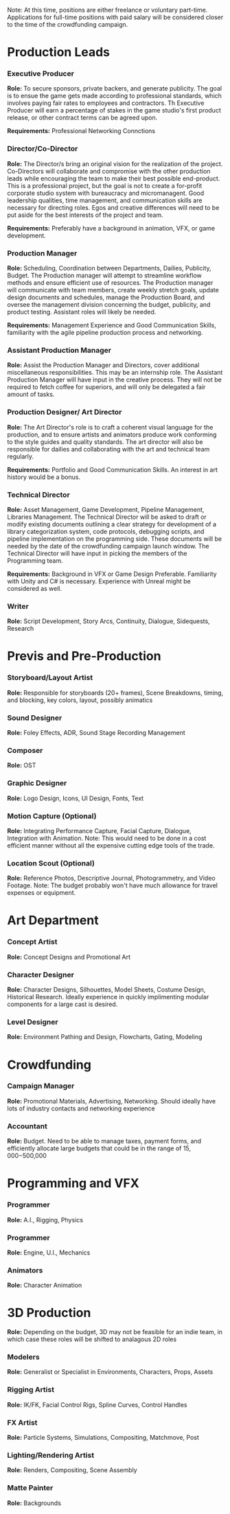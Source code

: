 Note: At this time, positions are either freelance or voluntary part-time.  Applications for full-time positions with paid  salary will be considered closer to the time of the crowdfunding campaign.    

# Production Leads

### Executive Producer
**Role:** To secure sponsors, private backers, and generate publicity.  The goal is to ensue the game gets made according to professional standards, which involves paying fair rates to employees and contractors.  Th Executive Producer will earn a percentage of stakes in the game studio's first product release, or other contract terms can be agreed upon.

**Requirements:** Professional Networking Connctions

### Director/Co-Director
**Role:** The Director/s bring an original vision for the realization of the project.  Co-Directors will collaborate and compromise with the other production leads while encouraging the team to make their best possible end-product.  This is a professional project, but the goal is not to create a for-profit corporate studio system with bureaucracy and micromanagent. Good leadership qualities, time management, and communication skills are necessary for directing roles. Egos and creative differences will need to be put aside for the best interests of the project and team. 

**Requirements:** Preferably have a background in animation, VFX, or game development.  

### Production Manager
**Role:** Scheduling, Coordination between Departments, Dailies, Publicity, Budget.  The Production manager will attempt to streamline workflow methods and ensure efficient use of resources.  The Production manager will communicate with team members, create weekly stretch goals, update design documents and schedules, manage the Production Board, and oversee the management division concerning the budget, publicity, and product testing. Assistant roles will likely be needed.

**Requirements:** Management Experience and Good Communication Skills, familiarity with the agile pipeline production process and networking.

### Assistant Production Manager
**Role:** Assist the Production Manager and Directors, cover additional miscellaneous responsibilities.  This may be an internship role.  The Assistant Production Manager will have input in the creative process.  They will not be required to fetch coffee for superiors, and will only be delegated a fair amount of tasks. 

### Production Designer/ Art Director
**Role:** The Art Director's role is to craft a coherent visual language for the production, and to ensure artists and animators produce work conforming to the style guides and quality standards.  The art director will also be responsible for dailies and collaborating with the art and technical team regularly.

**Requirements:** Portfolio and Good Communication Skills. An interest in art history would be a bonus.

### Technical Director
**Role:** Asset Management, Game Development, Pipeline Management, Libraries Management.  The Technical Director will be asked to draft or modify existing documents outlining a clear strategy for development of a library categorization system, code protocols, debugging scripts, and pipeline implementation on the programming side.  These documents will be needed by the date of the crowdfunding campaign launch window. The Technical Director will have input in picking the members of the Programming team.

**Requirements:** Background in VFX or Game Design Preferable.  Familiarity with Unity and C# is necessary.  Experience with Unreal might be considered as well.

### Writer
**Role:** Script Development, Story Arcs, Continuity, Dialogue, Sidequests, Research

# Previs and Pre-Production

### Storyboard/Layout Artist
**Role:** Responsible for storyboards (20+ frames), Scene Breakdowns, timing, and blocking, key colors, layout, possibly animatics

### Sound Designer
**Role:** Foley Effects, ADR, Sound Stage Recording Management

### Composer 
**Role:** OST

### Graphic Designer
**Role:** Logo Design, Icons, UI Design, Fonts, Text

### Motion Capture (Optional)
**Role:** Integrating Performance Capture, Facial Capture, Dialogue, Integration with Animation.  Note: This would need to be done in a cost efficient manner without all the expensive cutting edge tools of the trade.

### Location Scout (Optional)
**Role:** Reference Photos, Descriptive Journal, Photogrammetry, and Video Footage.  Note: The budget probably won't have much allowance for travel expenses or equipment.

# Art Department

### Concept Artist
**Role:** Concept Designs and Promotional Art

### Character Designer
**Role:** Character Designs, Silhouettes, Model Sheets, Costume Design, Historical Research.  Ideally experience in quickly implimenting modular components for a large cast is desired.

### Level Designer
**Role:** Environment Pathing and Design, Flowcharts, Gating, Modeling

# Crowdfunding

### Campaign Manager
**Role:**  Promotional Materials, Advertising, Networking.  Should ideally have lots of industry contacts and networking experience

### Accountant
**Role:** Budget.  Need to be able to manage taxes, payment forms, and efficiently allocate large budgets that could be in the range of $15,000-$500,000

# Programming and VFX

### Programmer 
**Role:**  A.I., Rigging, Physics

### Programmer 
**Role:**  Engine, U.I., Mechanics

### Animators
**Role:**  Character Animation

# 3D Production 
**Role:**  Depending on the budget, 3D may not be feasible for an indie team, in which case these roles will be shifted to analagous 2D roles

### Modelers
**Role:**  Generalist or Specialist in Environments, Characters, Props, Assets

### Rigging Artist
**Role:**  IK/FK, Facial Control Rigs, Spline Curves, Control Handles

### FX Artist
**Role:**  Particle Systems, Simulations, Compositing, Matchmove, Post

### Lighting/Rendering Artist
**Role:**  Renders, Compositing, Scene Assembly

### Matte Painter
**Role:**  Backgrounds

